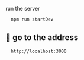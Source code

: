 run the server

```bash
  npm run startDev
```

## 🚀 go to the address

```bash
  http://localhost:3000
```
